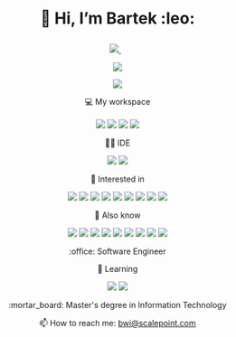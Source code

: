 <h1 align='center'>
  <p>👋 Hi, I’m Bartek :leo: </p>
</h1>
<p align="center">
<a href="https://www.linkedin.com/in/bartosz-wi%C5%9Bniewski-6580a7222">
    <img src="https://img.shields.io/badge/linkedin-%230077B5.svg?&style=for-the-badge&logo=linkedin&logoColor=white" />
  </a>&nbsp;&nbsp;
</p>
<p align='center'>
  <img src=https://github-profile-trophy.vercel.app/?username=epgor&theme=onedark&title=-Reviews,-PullRequest,-Issues,-Stars,-Followers&row=1&column=5 ></a>
</p>


<p align='center'>
  <a href="#"><img src=https://github-readme-stats.vercel.app/api/top-langs/?username=epgor&layout=compact&theme=onedark&exclude_repo=PRiR ></a>
</p>
<p align='center'>
  💻 My workspace<br/><br/>
  <img src="https://img.shields.io/badge/windows-%230078D6.svg?&style=for-the-badge&logo=windows&logoColor=white" />
  <img src="https://img.shields.io/badge/intel-core%20i7%2011th-%230071C5.svg?&style=for-the-badge&logo=intel&logoColor=white" />
  <img src="https://img.shields.io/badge/RAM-32GB-%230071C5.svg?&style=for-the-badge&logoColor=white" />
  <img src="https://img.shields.io/badge/nvidia-rtx%203050-%2376B900.svg?&style=for-the-badge&logo=nvidia&logoColor=white" />
</p>

<p align='center'>
    <p align='center'>
	👩‍💻 IDE
    </p>
    <p align='center'>
	<img src="https://img.shields.io/badge/Visual_Studio-5C2D91?style=for-the-badge&logo=visual%20studio&logoColor=white" />
	<img src="https://img.shields.io/badge/Visual_Studio_Code-0078D4?style=for-the-badge&logo=visual%20studio%20code&logoColor=white" />
    </p>
    <p align='center'>
	👀 Interested in
    </p>
    <p align='center'>
	<img src="https://img.shields.io/badge/Python-FFD43B?style=for-the-badge&logo=python&logoColor=blue" />
	<img src="https://img.shields.io/badge/C%23-239120?style=for-the-badge&logo=c-sharp&logoColor=white" />
	<img src="https://img.shields.io/badge/.NET-512BD4?style=for-the-badge&logo=dotnet&logoColor=white" />
	<img src="https://img.shields.io/badge/TypeScript-007ACC?style=for-the-badge&logo=typescript&logoColor=white" />
	<img src="https://img.shields.io/badge/GitHub-100000?style=for-the-badge&logo=github&logoColor=white" />
	<img src="https://img.shields.io/badge/Github_Actions-4D4D4D?style=for-the-badge&logo=Github-Actions&logoColor=#2088FF" />
	<img src="https://img.shields.io/badge/GIT-E44C30?style=for-the-badge&logo=git&logoColor=white" />
        <img src="https://img.shields.io/badge/DOCKER-FFFFFF?style=for-the-badge&logo=docker&logoColor=#2496ED" /> 
	<img src="https://img.shields.io/badge/Backstage-4D4D4D?style=for-the-badge&logo=backstage&logoColor=#2088FF" /> 
    </p>
    <p align='center'>
	🔭 Also know
    </p>
    <p align='center'>
	<img src="https://img.shields.io/badge/Azure-0078D4?style=for-the-badge&logo=Microsoft-Azure&logoColor=#0078D4" />
	<img src="https://img.shields.io/badge/JavaScript-323330?style=for-the-badge&logo=javascript&logoColor=F7DF1E" />
	<img src="https://img.shields.io/badge/CSS3-1572B6?style=for-the-badge&logo=css3&logoColor=white" />
	<img src="https://img.shields.io/badge/PLSQL-F80000?style=for-the-badge&logo=oracle&logoColor=black" />
	<img src="https://img.shields.io/badge/Bitbucket-0747a6?style=for-the-badge&logo=bitbucket&logoColor=white" />
	<img src="https://img.shields.io/badge/powershell-5391FE?style=for-the-badge&logo=powershell&logoColor=white" />
	<img src="https://img.shields.io/badge/windows%20terminal-4D4D4D?style=for-the-badge&logo=windows%20terminal&logoColor=white" />
	<img src="https://img.shields.io/badge/GNU%20Bash-4EAA25?style=for-the-badge&logo=GNU%20Bash&logoColor=white" />
	<img src="https://img.shields.io/badge/Jira-0052CC?style=for-the-badge&logo=Jira&logoColor=white" />
    </p>
</p>
   <p align="center">
   <p align="center"> :office: Software Engineer </p>
   <p align="center"> 🌱 Learning </p>
   <div align="center">
      <p> 
	 <img src="https://img.shields.io/badge/About-Engineering-CE3DF3?style=for-the-badge&logo=daily.dev" />
	 <img src="https://img.shields.io/badge/K8S-FFFFFF?style=for-the-badge&logo=kubernetes&logoColor=#326CE5" />
      </p>
   </div>
   <p align="center"> 
      :mortar_board: Master's degree in Information Technology
   </p>

   <p align='center'>
      📫 How to reach me: <a href='mailto:bwi@scalepoint.com'>bwi@scalepoint.com</a>
   </p>
<p>
<!---
Epgor/Epgor is a ✨ special ✨ repository because its `README.md` (this file) appears on your GitHub profile.
You can click the Preview link to take a look at your changes.
--->
